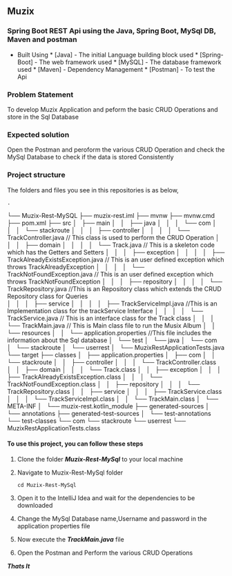 ## Muzix 

### Spring Boot  REST Api using the Java, Spring Boot, MySql DB, Maven and postman 

* Built Using
              * [Java] - The initial Language building block used
	      * [Spring-Boot] - The web framework used
	      * [MySQL] - The database framework used
              * [Maven] - Dependency Management 
              * [Postman] - To test the Api


### Problem Statement

 To develop Muzix Application and peform the basic CRUD Operations and store in the Sql Database


### Expected solution
Open the Postman and peroform the various CRUD Operation and check the MySql Database to check if the data is stored Consistently 

### Project structure

The folders and files you see in this repositories is as below, 

	.
└── Muzix-Rest-MySQL
    ├── muzix-rest.iml
    ├── mvnw
    ├── mvnw.cmd
    ├── pom.xml
    ├── src
    │   ├── main
    │   │   ├── java
    │   │   │   └── com
    │   │   │       └── stackroute
    │   │   │           ├── controller
    │   │   │           │   └── TrackController.java  // This class is used to perform the CRUD Operation
    │   │   │           ├── domain
    │   │   │           │   └── Track.java            // This is a skeleton code which has the Getters and Setters
    │   │   │           ├── exception
    │   │   │           │   ├── TrackAlreadyExistsException.java // This is an user defined exception which throws TrackAlreadyException
    │   │   │           │   └── TrackNotFoundException.java      // This  is an user defined exception which throws TrackNotFoundException
    │   │   │           ├── repository
    │   │   │           │   └── TrackRepository.java   //This is an Repository class which extends the CRUD Repository class for Queries    
    │   │   │           ├── service
    │   │   │           │   ├── TrackServiceImpl.java  //This is an Implementation class for the trackService Interface 
    │   │   │           │   └── TrackService.java      // This is an interface class for the Track class
    │   │   │           └── TrackMain.java             //  This is Main class file to run the Musix Album
    │   │   └── resources
    │   │       └── application.properties             //This file includes the information about the Sql database
    │   └── test
    │       └── java
    │           └── com
    │               └── stackroute
    │                   └── userrest
    │                       └── MuzixRestApplicationTests.java
    └── target
        ├── classes
        │   ├── application.properties
        │   ├── com
        │   │   └── stackroute
        │   │       ├── controller
        │   │       │   └── TrackController.class
        │   │       ├── domain
        │   │       │   └── Track.class
        │   │       ├── exception
        │   │       │   ├── TrackAlreadyExistsException.class
        │   │       │   └── TrackNotFoundException.class
        │   │       ├── repository
        │   │       │   └── TrackRepository.class
        │   │       ├── service
        │   │       │   ├── TrackService.class
        │   │       │   └── TrackServiceImpl.class
        │   │       └── TrackMain.class
        │   └── META-INF
        │       └── muzix-rest.kotlin_module
        ├── generated-sources
        │   └── annotations
        ├── generated-test-sources
        │   └── test-annotations
        └── test-classes
            └── com
                └── stackroute
                    └── userrest
                        └── MuzixRestApplicationTests.class
	
	



#### To use this project, you can follow these steps

1. Clone the folder ***Muzix-Rest-MySql*** to your  local machine
     
2. Navigate to Muzix-Rest-MySql folder

    `cd Muzix-Rest-MySql`

3. Open it to the IntelliJ Idea and wait for the dependencies to be downloaded

4. Change the MySql Database name,Username and password in the application properties file

5. Now execute the  ***TrackMain.java*** file 

6. Open the Postman and Perform the various CRUD Operations 



***Thats It***
